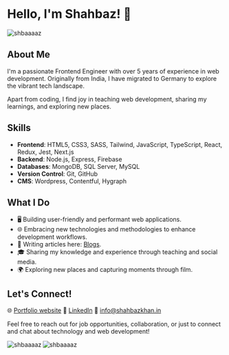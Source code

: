 # Hello, I'm Shahbaz! 👋

<div align="left"> <img src="https://komarev.com/ghpvc/?username=shbaaaaz&label=Profile%20views&color=0e75b6&style=flat" alt="shbaaaaz" /> </div>

## About Me
I'm a passionate Frontend Engineer with over 5 years of experience in web development. 
Originally from India, I have migrated to Germany to explore the vibrant tech landscape.

Apart from coding, I find joy in teaching web development, sharing my learnings, and exploring new places.

## Skills
- **Frontend**: HTML5, CSS3, SASS, Tailwind, JavaScript, TypeScript, React, Redux, Jest, Next.js
- **Backend**: Node.js, Express, Firebase
- **Databases**: MongoDB, SQL Server, MySQL
- **Version Control**: Git, GitHub
- **CMS**: Wordpress, Contentful, Hygraph

## What I Do
- 🖥️ Building user-friendly and performant web applications.
- 🌐 Embracing new technologies and methodologies to enhance development workflows.
- 📝 Writing articles here: [Blogs](https://www.shahbazkhan.in/blog).
- 🎓 Sharing my knowledge and experience through teaching and social media.
- 🌍 Exploring new places and capturing moments through film.

## Let's Connect!
🌐 [Portfolio website](https://www.shahbazkhan.in/)
🔗 [LinkedIn](https://www.linkedin.com/in/shbaaaaz/)
📧 info@shahbazkhan.in

Feel free to reach out for job opportunities, collaboration, or just to connect and chat about technology and web development! 


<div><img align="left" src="https://github-readme-stats.vercel.app/api/top-langs?username=shbaaaaz&show_icons=true&locale=en&layout=compact" alt="shbaaaaz" /></div>


<div><img align="center" src="https://github-readme-streak-stats.herokuapp.com/?user=shbaaaaz&" alt="shbaaaaz" /></div>
